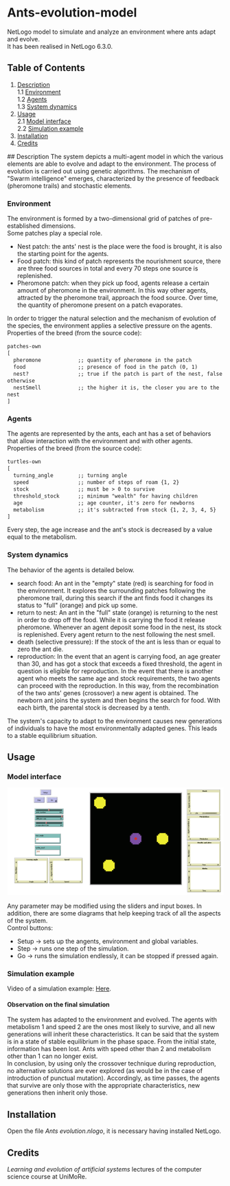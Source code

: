# Ants-evolution-model
NetLogo model to simulate and analyze an environment where ants adapt and evolve.  
It has been realised in NetLogo 6.3.0.  


## Table of Contents
1. [Description](#Description)  
   1.1 [Environment](#Environment)  
   1.2 [Agents](#Agents)  
   1.3 [System dynamics](#System-dynamics)  
2. [Usage](#Usage)  
   2.1 [Model interface](#Model-interface)  
   2.2 [Simulation example](#Simulation-example)  
4. [Installation](#Installation)  
5. [Credits](#Credits)  


<a name="Description"/>
## Description
The system depicts a multi-agent model in which the various elements are able to evolve and adapt to the environment. The process of evolution is carried out using genetic algorithms. The mechanism of "Swarm intelligence" emerges, characterized by the presence of feedback (pheromone trails) and stochastic elements.  

### Environment <a name="Environment"></a>
The environment is formed by a two-dimensional grid of patches of pre-established dimensions.  
Some patches play a special role.  
- Nest patch: the ants' nest is the place were the food is brought, it is also the starting point for the agents.
- Food patch: this kind of patch represents the nourishment source, there are three food sources in total and every 70 steps one source is replenished.
- Pheromone patch: when they pick up food, agents release a certain amount of pheromone in the environment. In this way other agents, attracted by the pheromone trail, approach the food source. Over time, the quantity of pheromone present on a patch evaporates.

In order to trigger the natural selection and the mechanism of evolution of the species, the environment applies a selective pressure on the agents.  
Properties of the breed (from the source code):
```
patches-own
[
  pheromone            ;; quantity of pheromone in the patch
  food                 ;; presence of food in the patch (0, 1)
  nest?                ;; true if the patch is part of the nest, false otherwise
  nestSmell            ;; the higher it is, the closer you are to the nest
]
```

### Agents <a name="Agents"></a>
The agents are represented by the ants, each ant has a set of behaviors that allow interaction with the environment and with other agents. 
Properties of the breed (from the source code):
```
turtles-own
[
  turning_angle        ;; turning angle
  speed                ;; number of steps of roam {1, 2}
  stock                ;; must be > 0 to survive
  threshold_stock      ;; minimum "wealth" for having children
  age                  ;; age counter, it's zero for newborns
  metabolism           ;; it's subtracted from stock {1, 2, 3, 4, 5}
]
```
Every step, the age increase and the ant's stock is decreased by a value equal to the metabolism.  

### System dynamics <a name="System-dynamics"></a>
The behavior of the agents is detailed below.  
- search food: An ant in the "empty" state (red) is searching for food in the environment. It explores the surrounding patches following the pheromone trail, during this search if the ant finds food it changes its status to "full" (orange) and pick up some.
- return to nest: An ant in the "full" state (orange) is returning to the nest in order to drop off the food. While it is carrying the food it release pheromone. Whenever an agent deposit some food in the nest, its stock is replenished. Every agent return to the nest following the nest smell.
- death (selective pressure): If the stock of the ant is less than or equal to zero the ant die.
- reproduction: In the event that an agent is carrying food, an age greater than 30, and has got a stock that exceeds a fixed threshold, the agent in question is eligible for reproduction. In the event that there is another agent who meets the same age and stock requirements, the two agents can proceed with the reproduction. In this way, from the recombination of the two ants' genes (crossover) a new agent is obtained. The newborn ant joins the system and then begins the search for food. With each birth, the parental stock is decreased by a tenth.

The system's capacity to adapt to the environment causes new generations of individuals to have the most environmentally adapted genes. This leads to a stable equilibrium situation.


<a name="Usage"></a>
## Usage 
### Model interface <a name="Model-interface"></a>
![Interface](Footage/Evolution-interface.png)

Any parameter may be modified using the sliders and input boxes. In addition, there are some diagrams that help keeping track of all the aspects of the system.  
Control buttons:
- Setup &#8594; sets up the angents, environment and global variables.
- Step &#8594; runs one step of the simulation.
- Go &#8594; runs the simulation endlessly, it can be stopped if pressed again.

### Simulation example <a name="Simulation-example"></a>
Video of a simulation example: [Here](Footage/Ants-evolution-video.mp4).  

#### Observation on the final simulation 
The system has adapted to the environment and evolved. The agents with metabolism 1 and speed 2 are the ones most likely to survive, and all new generations will inherit these characteristics. It can be said that the system is in a state of stable equilibrium in the phase space. From the initial state, information has been lost. Ants with speed other than 2 and metabolism other than 1 can no longer exist.   
In conclusion, by using only the crossover technique during reproduction, no alternative solutions are ever explored (as would be in the case of introduction of punctual mutation). Accordingly, as time passes, the agents that survive are only those with the appropriate characteristics, new generations then inherit only those.


## Installation <a name="Installation"></a>
Open the file *Ants evolution.nlogo*, it is necessary having installed NetLogo.


## Credits <a name="Credits"></a>
*Learning and evolution of artificial systems* lectures of the computer science course at UniMoRe.
